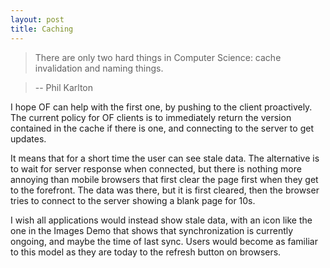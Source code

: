 ```yaml
---
layout: post
title: Caching
---
```


>There are only two hard things in Computer Science: cache invalidation and naming things.

>-- Phil Karlton

I hope OF can help with the first one, by pushing to the client proactively. The current policy for OF clients is to immediately return the version contained in the cache if there is one, and connecting to the server to get updates.

It means that for a short time the user can see stale data. The alternative is to wait for server response when connected, but there is nothing more annoying than mobile browsers that first clear the page first when they get to the forefront. The data was there, but it is first cleared, then the browser tries to connect to the server showing a blank page for 10s.

I wish all applications would instead show stale data, with an icon like the one in the Images Demo that shows that synchronization is currently ongoing, and maybe the time of last sync. Users would become as familiar to this model as they are today to the refresh button on browsers.